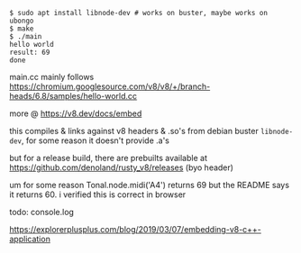 ```
$ sudo apt install libnode-dev # works on buster, maybe works on ubongo
$ make
$ ./main
hello world
result: 69
done
```

main.cc mainly follows https://chromium.googlesource.com/v8/v8/+/branch-heads/6.8/samples/hello-world.cc

more @ https://v8.dev/docs/embed

this compiles & links against v8 headers & .so's from debian buster `libnode-dev`, for some reason it doesn't provide .a's 

but for a release build, there are prebuilts available at https://github.com/denoland/rusty_v8/releases (byo header)

um for some reason Tonal.node.midi('A4') returns 69 but the README says it returns 60. i verified this is correct in browser

todo: console.log

https://explorerplusplus.com/blog/2019/03/07/embedding-v8-c++-application


